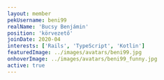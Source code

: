 ```yaml
---
layout: member
pekUsername: beni99
realName: 'Bucsy Benjámin'
position: 'körvezető'
joinDate: 2020-04
interests: ['Rails', 'TypeScript', 'Kotlin']
featuredImage: ../images/avatars/beni99.jpg
onhoverImage: ../images/avatars/beni99_funny.jpg
active: true
---
```

